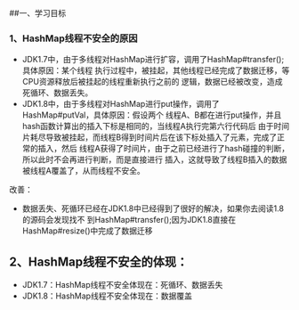##一、学习目标
### 1、HashMap线程不安全的原因
* JDK1.7中，由于多线程对HashMap进行扩容，调用了HashMap#transfer();具体原因：某个线程
执行过程中，被挂起，其他线程已经完成了数据迁移，等CPU资源释放后被挂起的线程重新执行之前的
逻辑，数据已经被改变，造成死循环、数据丢失。
* JDK1.8中，由于多线程对HashMap进行put操作，调用了HashMap#putVal，具体原因：假设两个
线程A、B都在进行put操作，并且hash函数计算出的插入下标是相同的，当线程A执行完第六行代码后
由于时间片耗尽导致被挂起，而线程B得到时间片后在该下标处插入了元素，完成了正常的插入，然后
线程A获得了时间片，由于之前已经进行了hash碰撞的判断，所以此时不会再进行判断，而是直接进行
插入，这就导致了线程B插入的数据被线程A覆盖了，从而线程不安全。

改善：
* 数据丢失、死循环已经在JDK1.8中已经得到了很好的解决，如果你去阅读1.8的源码会发现找不
到HashMap#transfer();因为JDK1.8直接在HashMap#resize()中完成了数据迁移

## 2、HashMap线程不安全的体现：
* JDK1.7：HashMap线程不安全体现在：死循环、数据丢失
* JDK1.8：HashMap线程不安全体现在：数据覆盖